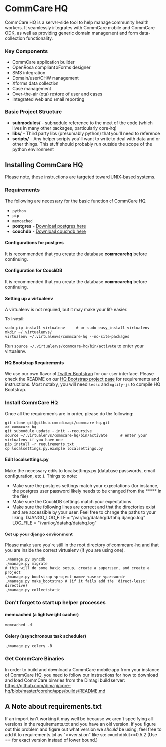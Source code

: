 CommCare HQ
===========

CommCare HQ is a server-side tool to help manage community health workers.
It seamlessly integrates with CommCare mobile and CommCare ODK, as well as
providing generic domain management and form data-collection functionality.

### Key Components

+ CommCare application builder
+ OpenRosa compliant xForms designer
+ SMS integration
+ Domain/user/CHW management
+ Xforms data collection
+ Case management
+ Over-the-air (ota) restore of user and cases
+ Integrated web and email reporting

### Basic Project Structure

+ **submodules/** - submodule reference to the meat of the code (which lives in many other packages, particularly core-hq)
+ **libs/** - Third party libs (presumably python) that you'll need to reference
+ **scripts/** - Any helper scripts you'll want to write to deal with data and or other things.  This stuff should probably run outside the scope of the python environment


Installing CommCare HQ
----------------------

Please note, these instructions are targeted toward UNIX-based systems.


### Requirements

The following are necessary for the basic function of CommCare HQ.

+ `python`
+ `pip`
+ `memcached`
+ **postgres** - [Download postgres here](http://www.enterprisedb.com/products-services-training/pgdownload)
+ **couchdb** - [Download couchdb here](http://www.couchbase.com/couchbase-server/overview)


#### Configurations for postgres

It is recommended that you create the database **commcarehq** before continuing.


#### Configuration for CouchDB

It is recommended that you create the database **commcarehq** before continuing.


#### Setting up a virtualenv

A virtualenv is not required, but it may make your life easier.

To install:

    sudo pip install virtualenv     # or sudo easy_install virtualenv
    mkdir ~/.virtualenvs/
    virtualenv ~/.virtualenvs/commcare-hq --no-site-packages

Run `source ~/.virtualenvs/commcare-hq/bin/activate` to enter your virtualenv.


#### HQ Bootstrap Requirements

We use our own flavor of [Twitter Bootstrap](http://twitter.github.com/bootstrap/) for our user interface.
Please check the README on our [HQ Bootstrap project page](https://github.com/dimagi/hq-bootstrap) for requirements and instructions.
Most notably, you will need `lessc` and `uglify-js` to compile HQ Bootstrap.


### Install CommCare HQ

Once all the requirements are in order, please do the following:

    git clone git@github.com:dimagi/commcare-hq.git
    cd commcare-hq
    git submodule update --init --recursive
    source ~/.virtualenvs/commcare-hq/bin/activate      # enter your virtualenv if you have one
    pip install -r requirements.txt
    cp localsettings.py.example localsettings.py


#### Edit localsettings.py

Make the necessary edits to localsettings.py (database passwords, email configuration, etc.).
Things to note:

+ Make sure the postgres settings match your expectations (for instance, the postgres user password likely needs to be changed from the ***** in the file)
+ Make sure the CouchDB settings match your expectations
+ Make sure the following lines are correct and that the directories exist and are accessible by your user. Feel free to change the paths to your liking.
    DJANGO_LOG_FILE = "/var/log/datahq/datahq.django.log"
    LOG_FILE = "/var/log/datahq/datahq.log"


#### Set up your django environment

Please make sure you're still in the root directory of commcare-hq and that you are inside the correct virtualenv (if you are using one).

    ./manage.py syncdb
    ./manage.py migrate
    # this will do some basic setup, create a superuser, and create a project
    ./manage.py bootstrap <project-name> <user> <password>
    ./manage.py make_bootstrap # (if it fails add the 'direct-lessc' directive)
    ./manage.py collectstatic

### Don't forget to start up helper processes

#### memcached (a lightweight cacher)

    memcached -d

#### Celery (asynchronous task scheduler)

    ./manage.py celery -B

### Get CommCare Binaries

In order to build and download a CommCare mobile app from your instance of CommCare HQ, you need to follow
our instructions for how to download and load CommCare binaries from the Dimagi build server:
https://github.com/dimagi/core-hq/blob/master/corehq/apps/builds/README.md

A Note about requirements.txt
-----------------------------

If an import isn't working it may well be because we aren't specifying all versions in the requirements.txt and you have
an old version. If you figure out this problem and figure out what version we *should* be using, feel free to add it to
requirements.txt as ">=ver.si.on" like so:
    couchdbkit>=0.5.2
(Use == for exact version instead of lower bound.)
